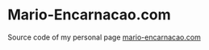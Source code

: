 # Mario-Encarnacao.com

Source code of my personal page [mario-encarnacao.com](http://mario.encarnacao.com)
